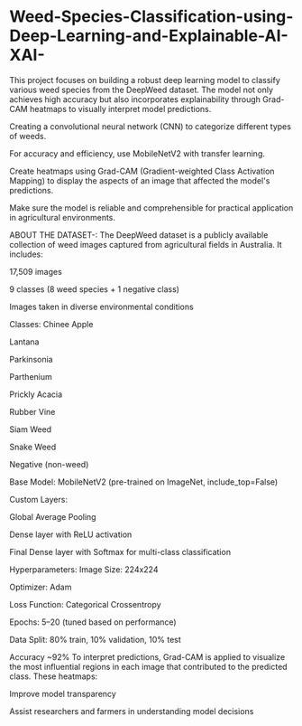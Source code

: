 # Weed-Species-Classification-using-Deep-Learning-and-Explainable-AI-XAI-
This project focuses on building a robust deep learning model to classify various weed species from the DeepWeed dataset. The model not only achieves high accuracy but also incorporates explainability through Grad-CAM heatmaps to visually interpret model predictions. 

Creating a convolutional neural network (CNN) to categorize different types of weeds.

For accuracy and efficiency, use MobileNetV2 with transfer learning.

Create heatmaps using Grad-CAM (Gradient-weighted Class Activation Mapping) to display the aspects of an image that affected the model's predictions.

Make sure the model is reliable and comprehensible for practical application in agricultural environments.

ABOUT THE DATASET-:
The DeepWeed dataset is a publicly available collection of weed images captured from agricultural fields in Australia. It includes:

17,509 images

9 classes (8 weed species + 1 negative class)

Images taken in diverse environmental conditions

Classes:
Chinee Apple

Lantana

Parkinsonia

Parthenium

Prickly Acacia

Rubber Vine

Siam Weed

Snake Weed

Negative (non-weed)

Base Model: MobileNetV2 (pre-trained on ImageNet, include_top=False)

Custom Layers:

Global Average Pooling

Dense layer with ReLU activation

Final Dense layer with Softmax for multi-class classification

Hyperparameters:
Image Size: 224x224

Optimizer: Adam

Loss Function: Categorical Crossentropy

Epochs: 5–20 (tuned based on performance)

Data Split: 80% train, 10% validation, 10% test

Accuracy	~92%
To interpret predictions, Grad-CAM is applied to visualize the most influential regions in each image that contributed to the predicted class.
These heatmaps:

Improve model transparency

Assist researchers and farmers in understanding model decisions


